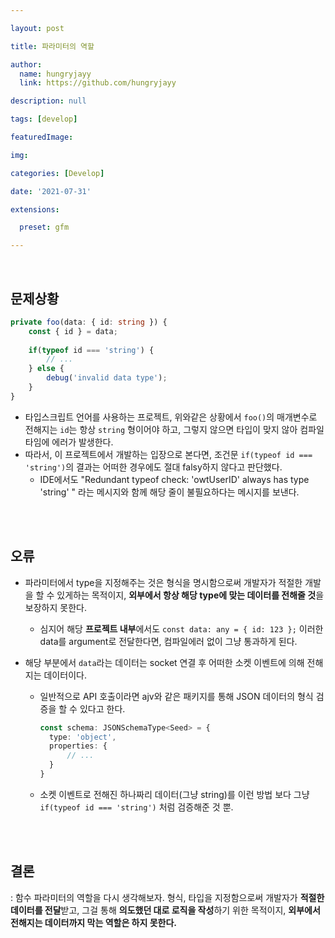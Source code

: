 ```yaml
---

layout: post

title: 파라미터의 역할

author: 
  name: hungryjayy
  link: https://github.com/hungryjayy

description: null

tags: [develop]

featuredImage: 

img: 

categories: [Develop]

date: '2021-07-31'

extensions:

  preset: gfm

---
```


<br>

## 문제상황

```typescript
private foo(data: { id: string }) {
    const { id } = data;
    
    if(typeof id === 'string') {
        // ...
    } else {
        debug('invalid data type');
    }
}
```

* 타입스크립트 언어를 사용하는 프로젝트, 위와같은 상황에서 `foo()`의 매개변수로 전해지는 `id`는 항상 `string` 형이어야 하고, 그렇지 않으면 타입이 맞지 않아 컴파일타임에 에러가 발생한다.
* 따라서, 이 프로젝트에서 개발하는 입장으로 본다면, 조건문 `if(typeof id === 'string')`의 결과는 어떠한 경우에도 절대 falsy하지 않다고 판단했다.
  * IDE에서도 "Redundant typeof check: 'owtUserID' always has type 'string' " 라는 메시지와 함께 해당 줄이 불필요하다는 메시지를 보낸다.

<br><br>

## 오류

* 파라미터에서 type을 지정해주는 것은 형식을 명시함으로써 개발자가 적절한 개발을 할 수 있게하는 목적이지, **외부에서 항상 해당 type에 맞는 데이터를 전해줄 것**을 보장하지 못한다.

  * 심지어 해당 **프로젝트 내부**에서도 `const data: any = { id: 123 };` 이러한 data를 argument로 전달한다면, 컴파일에러 없이 그냥 통과하게 된다.

* 해당 부분에서 `data`라는 데이터는 socket 연결 후 어떠한 소켓 이벤트에 의해 전해지는 데이터이다.

  * 일반적으로 API 호출이라면 ajv와 같은 패키지를 통해 JSON 데이터의 형식 검증을 할 수 있다고 한다.

    ```typescript
    const schema: JSONSchemaType<Seed> = {
      type: 'object',
      properties: {
          // ...
      }
    }
    ```

  * 소켓 이벤트로 전해진 하나짜리 데이터(그냥 string)를 이런 방법 보다 그냥 `if(typeof id === 'string')`  처럼 검증해준 것 뿐.

<br><br>

## 결론

: 함수 파라미터의 역할을 다시 생각해보자. 형식, 타입을 지정함으로써 개발자가 **적절한 데이터를 전달**받고, 그걸 통해 **의도했던 대로 로직을 작성**하기 위한 목적이지, **외부에서 전해지는 데이터까지 막는 역할은 하지 못한다.**